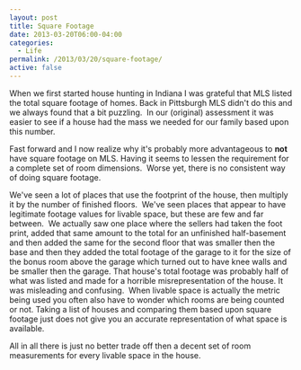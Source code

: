 ```yaml
---
layout: post
title: Square Footage
date: 2013-03-20T06:00-04:00
categories:
  - Life
permalink: /2013/03/20/square-footage/
active: false
---
```

When we first started house hunting in Indiana I was grateful that MLS listed the total square footage of homes. Back in Pittsburgh MLS didn't do this and we always found that a bit puzzling.  In our (original) assessment it was easier to see if a house had the mass we needed for our family based upon this number.

Fast forward and I now realize why it's probably more advantageous to **not** have square footage on MLS. Having it seems to lessen the requirement for a complete set of room dimensions.  Worse yet, there is no consistent way of doing square footage.

We've seen a lot of places that use the footprint of the house, then multiply it by the number of finished floors.  We've seen places that appear to have legitimate footage values for livable space, but these are few and far between.  We actually saw one place where the sellers had taken the foot print, added that same amount to the total for an unfinished half-basement and then added the same for the second floor that was smaller then the base and then they added the total footage of the garage to it for the size of the bonus room above the garage which turned out to have knee walls and be smaller then the garage. That house's total footage was probably half of what was listed and made for a horrible misrepresentation of the house. It was misleading and confusing.  When livable space is actually the metric being used you often also have to wonder which rooms are being counted or not. Taking a list of houses and comparing them based upon square footage just does not give you an accurate representation of what space is available.

All in all there is just no better trade off then a decent set of room measurements for every livable space in the house.
